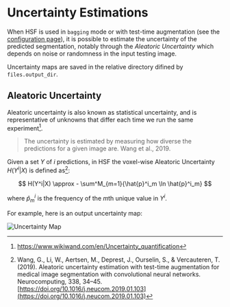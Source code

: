 # Uncertainty Estimations

When HSF is used in `bagging` mode or with test-time augmentation (see the [configuration page](configuration.md)),
it is possible to estimate the uncertainty of the predicted segmentation, notably through the *Aleatoric Uncertainty*
which depends on noise or randomness in the input testing image.

Uncertainty maps are saved in the relative directory difined by `files.output_dir`.

## Aleatoric Uncertainty

Aleatoric uncertainty is also known as statistical uncertainty, and is representative of unknowns that differ each time we run the same experiment[^1].

> The uncertainty is estimated by measuring how diverse the predictions for a given image are.
> Wang et al., 2019.

Given a set $Y$ of $i$ predictions, in HSF the voxel-wise Aleatoric Uncertainty $H(Y^i|X)$ is defined as[^2]:

$$
H(Y^i|X) \approx - \sum^M_{m=1}{\hat{p}^i_m \ln \hat{p}^i_m}
$$

where $\hat{p}^i_m$ is the frequency of the $m$th unique value in $Y^i$.

For example, here is an output uncertainty map:

![Uncertainty Map](..resources/uncertainty_map.png)


[^1]: https://www.wikiwand.com/en/Uncertainty_quantification

[^2]: Wang, G., Li, W., Aertsen, M., Deprest, J., Ourselin, S., & Vercauteren, T. (2019). Aleatoric
uncertainty estimation with test-time augmentation for medical image segmentation with
convolutional neural networks. Neurocomputing, 338, 34–45.
[https://doi.org/10.1016/j.neucom.2019.01.103](https://doi.org/10.1016/j.neucom.2019.01.103)
